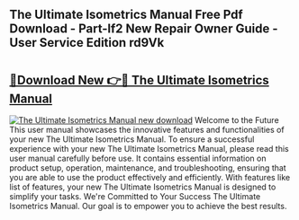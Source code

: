 ## The Ultimate Isometrics Manual Free Pdf Download - Part-lf2 New Repair Owner Guide - User Service Edition rd9Vk

# <h2><a href="http://bc98251.oget.top/?id=The+Ultimate+Isometrics+Manual">🔗Download New 👉🔴 The Ultimate Isometrics Manual</a></h2>

[![The Ultimate Isometrics Manual new download](https://i.imgur.com/5g1atiW.png)](http://bc98251.oget.top/?id=The+Ultimate+Isometrics+Manual)
Welcome to the Future This user manual showcases the innovative features and functionalities of your new The Ultimate Isometrics Manual. To ensure a successful experience with your new The Ultimate Isometrics Manual, please read this user manual carefully before use. It contains essential information on product setup, operation, maintenance, and troubleshooting, ensuring that you are able to use the product effectively and efficiently. With features like list of features, your new The Ultimate Isometrics Manual is designed to simplify your tasks. We're Committed to Your Success The Ultimate Isometrics Manual. Our goal is to empower you to achieve the best results.

